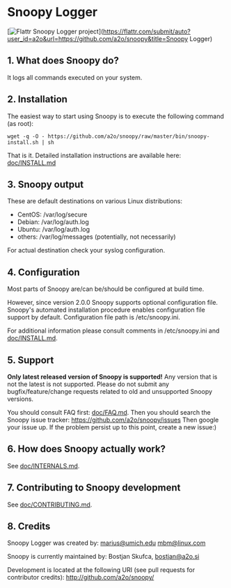 # Snoopy Logger

[![Flattr Snoopy Logger project](http://api.flattr.com/button/flattr-badge-large.png)](https://flattr.com/submit/auto?user_id=a2o&url=https://github.com/a2o/snoopy&title=Snoopy Logger)



## 1. What does Snoopy do?

It logs all commands executed on your system.



## 2. Installation

The easiest way to start using Snoopy is to execute the following command (as root):

    wget -q -O - https://github.com/a2o/snoopy/raw/master/bin/snoopy-install.sh | sh

That is it.
Detailed installation instructions are available here: [doc/INSTALL.md](doc/INSTALL.md)



## 3. Snoopy output

These are default destinations on various Linux distributions:

* CentOS: /var/log/secure
* Debian: /var/log/auth.log
* Ubuntu: /var/log/auth.log
* others: /var/log/messages (potentially, not necessarily)

For actual destination check your syslog configuration.



## 4. Configuration

Most parts of Snoopy are/can be/should be configured at build time.

However, since version 2.0.0 Snoopy supports optional configuration file.
Snoopy's automated installation procedure enables configuration file support
by default. Configuration file path is /etc/snoopy.ini.

For additional information please consult comments in /etc/snoopy.ini and
[doc/INSTALL.md](doc/INSTALL.md).



## 5. Support

**Only latest released version of Snoopy is supported!**
Any version that is not the latest is not supported. Please do not submit any bugfix/feature/change
requests related to old and unsupported Snoopy versions.

You should consult FAQ first: [doc/FAQ.md](doc/FAQ.md).
Then you should search the Snoopy issue tracker: https://github.com/a2o/snoopy/issues
Then google your issue up.
If the problem persist up to this point, create a new issue:)



## 6. How does Snoopy actually work?

See [doc/INTERNALS.md](doc/INTERNALS.md).



## 7. Contributing to Snoopy development

See [doc/CONTRIBUTING.md](doc/CONTRIBUTING.md).



## 8. Credits

Snoopy Logger was created by:
     marius@umich.edu
        mbm@linux.com

Snoopy is currently maintained by:
    Bostjan Skufca, bostjan@a2o.si

Development is located at the following URI (see pull requests for contributor credits):
    http://github.com/a2o/snoopy/
